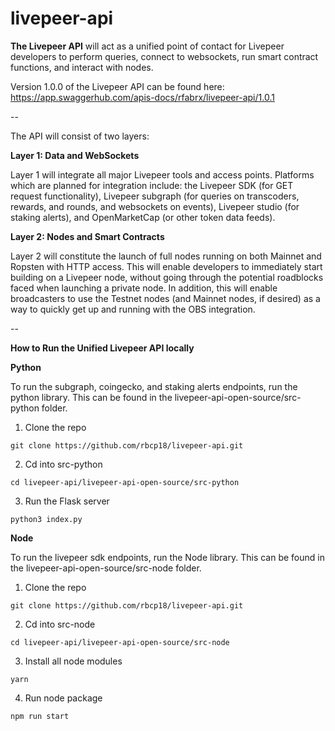 # livepeer-api
**The Livepeer API** will act as a unified point of contact for Livepeer developers to perform queries, connect to websockets, run smart contract functions, and interact with nodes. 

Version 1.0.0 of the Livepeer API can be found here: https://app.swaggerhub.com/apis-docs/rfabrx/livepeer-api/1.0.1

--

The API will consist of two layers:

**Layer 1: Data and WebSockets**

Layer 1 will integrate all major Livepeer tools and access points. Platforms which are planned for integration include: the Livepeer SDK (for GET request functionality), Livepeer subgraph (for queries on transcoders, rewards, and rounds, and websockets on events), Livepeer studio (for staking alerts), and OpenMarketCap (or other token data feeds).

**Layer 2: Nodes and Smart Contracts**

Layer 2 will constitute the launch of full nodes running on both Mainnet and Ropsten with HTTP access. This will enable developers to immediately start building on a Livepeer node, without going through the potential roadblocks faced when launching a private node. In addition, this will enable broadcasters to use the Testnet nodes (and Mainnet nodes, if desired) as a way to quickly get up and running with the OBS integration.

--

**How to Run the Unified Livepeer API locally**



**Python**

To run the subgraph, coingecko, and staking alerts endpoints, run the python library. This can be found in the livepeer-api-open-source/src-python folder.

1. Clone the repo
```
git clone https://github.com/rbcp18/livepeer-api.git
```

2. Cd into src-python
```
cd livepeer-api/livepeer-api-open-source/src-python
```

3. Run the Flask server
```
python3 index.py
```



**Node**

To run the livepeer sdk endpoints, run the Node library. This can be found in the livepeer-api-open-source/src-node folder.

1. Clone the repo
```
git clone https://github.com/rbcp18/livepeer-api.git
```

2. Cd into src-node
```
cd livepeer-api/livepeer-api-open-source/src-node
```

3. Install all node modules
```
yarn
```

4. Run node package
```
npm run start
```
